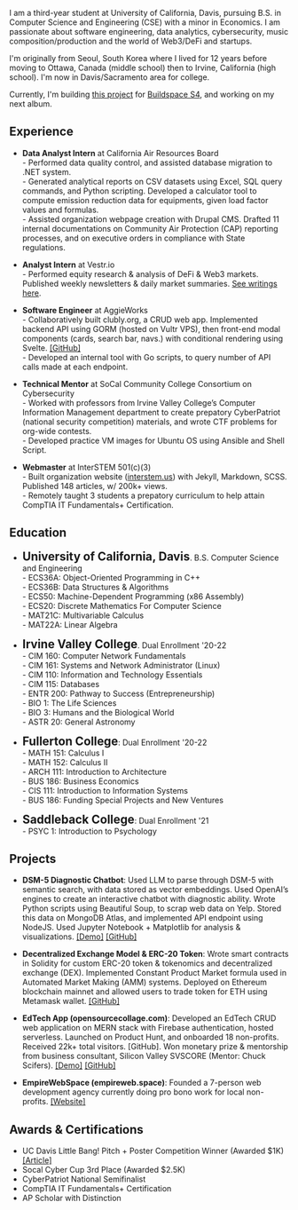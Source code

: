 ---
---

I am a third-year student at University of California, Davis, pursuing B.S. in Computer Science and Engineering (CSE) with a minor in Economics. I am passionate about software engineering, data analytics, cybersecurity, music composition/production and the world of Web3/DeFi and startups.

I'm originally from Seoul, South Korea where I lived for 12 years before moving to Ottawa, Canada (middle school) then to Irvine, California (high school). I'm now in Davis/Sacramento area for college.

Currently, I'm building <a href="https://twitter.com/bostonlobster99/status/1692446325349237245" target="_blank">this project</a> for <a href="https://buildspace.so/" target="_blank">Buildspace S4</a>, and working on my next album.

## Experience

- <b>Data Analyst Intern</b> at California Air Resources Board
  <br/> - Performed data quality control, and assisted database migration to .NET system.
  <br/> - Generated analytical reports on CSV datasets using Excel, SQL query commands, and Python scripting. Developed a calculator tool to compute emission reduction data for equipments, given load factor values and formulas.
  <br/> - Assisted organization webpage creation with Drupal CMS. Drafted 11 internal documentations on Community Air Protection (CAP) reporting processes, and on executive orders in compliance with State regulations.

- <b>Analyst Intern</b> at Vestr.io
  <br/> - Performed equity research & analysis of DeFi & Web3 markets. Published weekly newsletters & daily market summaries. <a href="/writing" target="_blank">See writings here</a>.

- <b>Software Engineer</b> at AggieWorks
  <br/> - Collaboratively built clubly.org, a CRUD web app. Implemented backend API using GORM (hosted on Vultr VPS), then front-end modal components (cards, search bar, navs.) with conditional rendering using Svelte. <a href="https://github.com/AggieWorks/Clubly" target="_blank">[GitHub]</a>
  <br/> - Developed an internal tool with Go scripts, to query number of API calls made at each endpoint.

- <b>Technical Mentor</b> at SoCal Community College Consortium on Cybersecurity
  <br/> - Worked with professors from Irvine Valley College’s Computer Information Management department to create prepatory CyberPatriot (national security competition) materials, and wrote CTF problems for org-wide contests.
  <br/> - Developed practice VM images for Ubuntu OS using Ansible and Shell Script.

- <b>Webmaster</b> at InterSTEM 501(c)(3)
  <br/> - Built organization website (<a href="https://interstem.us" target="_blank">interstem.us</a>) with Jekyll, Markdown, SCSS. Published 148 articles, w/ 200k+ views.
  <br/> - Remotely taught 3 students a prepatory curriculum to help attain CompTIA IT Fundamentals+ Certification.

<!--
## Misc. Work Experience

- <b>Part-Time Cashier</b> at local restaurant
- <b>Part-Time Team Member</b> at Panera Bread
-->

## Education

- <span style="font-size: 1.3rem"><b>University of California, Davis</b></span>. B.S. Computer Science and Engineering
  <br/> - ECS36A: Object-Oriented Programming in C++
  <br/> - ECS36B: Data Structures & Algorithms
  <br/> - ECS50: Machine-Dependent Programming (x86 Assembly)
  <br/> - ECS20: Discrete Mathematics For Computer Science
  <br/> - MAT21C: Multivariable Calculus
  <br/> - MAT22A: Linear Algebra

- <span style="font-size: 1.3rem"><b>Irvine Valley College</b></span>. Dual Enrollment '20-22
  <br/> - CIM 160: Computer Network Fundamentals
  <br/> - CIM 161: Systems and Network Administrator (Linux)
  <br/> - CIM 110: Information and Technology Essentials
  <br/> - CIM 115: Databases
  <br/> - ENTR 200: Pathway to Success (Entrepreneurship)
  <br/> - BIO 1: The Life Sciences
  <br/> - BIO 3: Humans and the Biological World
  <br/> - ASTR 20: General Astronomy

- <span style="font-size: 1.3rem"><b>Fullerton College</b></span>: Dual Enrollment '20-22
  <br/> - MATH 151: Calculus I
  <br/> - MATH 152: Calculus II
  <br/> - ARCH 111: Introduction to Architecture
  <br/> - BUS 186: Business Economics
  <br/> - CIS 111: Introduction to Information Systems
  <br/> - BUS 186: Funding Special Projects and New Ventures

- <span style="font-size: 1.3rem"><b>Saddleback College</b></span>: Dual Enrollment '21
  <br/> - PSYC 1: Introduction to Psychology

## Projects

- <b>DSM-5 Diagnostic Chatbot</b>: Used LLM to parse through DSM-5 with semantic search, with data stored as vector embeddings. Used OpenAI’s engines to create an interactive chatbot with diagnostic ability. Wrote Python scripts using Beautiful Soup, to scrap web data on Yelp. Stored this data on MongoDB Atlas, and implemented API endpoint using NodeJS. Used Jupyter Notebook + Matplotlib for analysis & visualizations. <a href="" target="_blank">[Demo]</a> <a href="https://github.com/ritvikir/hackdavis" target="_blank">[GitHub]</a>

- <b>Decentralized Exchange Model & ERC-20 Token</b>: Wrote smart contracts in Solidity for custom ERC-20 token & tokenomics and decentralized exchange (DEX). Implemented Constant Product Market formula used in Automated Market Making (AMM) systems. Deployed on Ethereum blockchain mainnet and allowed users to trade token for ETH using Metamask wallet. <a href="https://github.com/BianLee/BianDEX-Mirror" target="_blank">[GitHub]</a>

- <b>EdTech App (opensourcecollage.com)</b>: Developed an EdTech CRUD web application on MERN stack with Firebase authentication, hosted serverless. Launched on Product Hunt, and onboarded 18 non-profits. Received 22k+ total visitors. [GitHub]. Won monetary prize & mentorship from business consultant, Silicon Valley SVSCORE (Mentor: Chuck Scifers). <a href="" target="_blank">[Demo]</a> <a href="https://github.com/BianLee/opensourcecollage.com" target="_blank">[GitHub]</a>

- <b>EmpireWebSpace (empireweb.space)</b>: Founded a 7-person web development agency currently doing pro bono work for local non-profits. <a href="https://www.empireweb.space/" target="_blank">[Website]</a>

## Awards & Certifications

- UC Davis Little Bang! Pitch + Poster Competition Winner (Awarded $1K) <a href="https://innovate.ucdavis.edu/blog/borrow-blog" target="_blank">[Article]</a>
- Socal Cyber Cup 3rd Place (Awarded $2.5K)
- CyberPatriot National Semifinalist
- CompTIA IT Fundamentals+ Certification
- AP Scholar with Distinction
